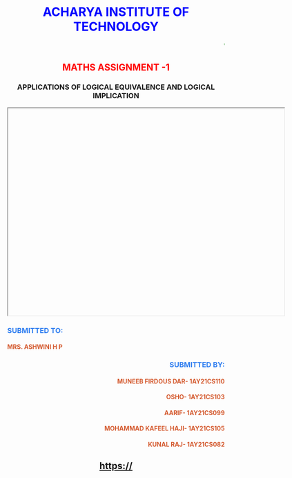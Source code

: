 <!DOCTYPE>
<html>
<head>
<title> MATHS ASSIGNEMNT</TITLE>
</head>
<body style="text-align: center">
<h1 style=text-align:center;color:blue;>ACHARYA INSTITUTE OF TECHNOLOGY</h1>
<marquee style=color:green;>"WHERE THE WORLD COMES TO LEARN"</marquee>
<h2 style=text-align:center;color:red;>MATHS ASSIGNMENT -1</h2>
<h3 style= text-align:center;>APPLICATIONS OF LOGICAL EQUIVALENCE AND LOGICAL IMPLICATION</h3>

<iframe src="https://" width="640" height="480" allow="autoplay"></iframe>
</body>
<h3 style=text-align:left;color:#317FF0;>SUBMITTED TO:</h3>
<h4 style=text-align:left;color:#D45A2F;> MRS. ASHWINI H P </h4>
<h3 style=text-align:right;color:#317FF0;>SUBMITTED BY:</h3>
<h4 style=text-align:right;color:#D45A2F;> MUNEEB FIRDOUS DAR- 1AY21CS110 </h4>
<h4 style=text-align:right;color:#D45A2F;> OSHO- 1AY21CS103</h4>
<h4 style=text-align:right;color:#D45A2F;> AARIF- 1AY21CS099 </h4>
<h4 style=text-align:right;color:#D45A2F;> MOHAMMAD KAFEEL HAJI- 1AY21CS105 </h4>
<h4 style=text-align:right;color:#D45A2F;> KUNAL RAJ- 1AY21CS082 </h4>
<H2> <a href="">https://</a></h2>
